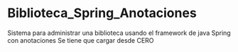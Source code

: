 # Biblioteca_Spring_Anotaciones
Sistema para administrar una biblioteca usando el framework de java Spring con anotaciones
Se tiene que cargar desde CERO
